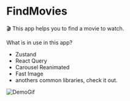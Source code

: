 # FindMovies
:clapper: This app helps you to find a movie to watch.

What is in use in this app?
- Zustand
- React Query
- Carousel Reanimated
- Fast Image
- anothers common libraries, check it out.

![DemoGif](./demo/FindMovieVideoDemo.gif)
 
